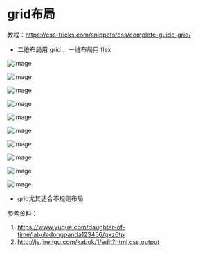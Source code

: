 # grid布局

教程：https://css-tricks.com/snippets/css/complete-guide-grid/

* 二维布局用 grid ，一维布局用 flex

![image](../images3/78/03.PNG)

![image](../images3/78/04.PNG)

![image](../images3/78/05.PNG)

![image](../images3/78/06.PNG)

![image](../images3/78/07.PNG)

![image](../images3/78/08.PNG)

![image](../images3/78/09.PNG)

![image](../images3/78/10.PNG)

![image](../images3/78/11.PNG)

![image](../images3/78/12.PNG)



* grid尤其适合不规则布局

参考资料：

1. https://www.yuque.com/daughter-of-time/labuladongpanda123456/gxz6tp
2. http://js.jirengu.com/kabok/1/edit?html,css,output







